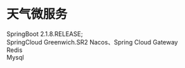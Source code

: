# 天气微服务
SpringBoot 2.1.8.RELEASE;  
SpringCloud Greenwich.SR2 Nacos、Spring Cloud Gateway  
Redis  
Mysql  
